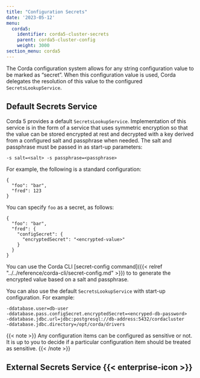 ```yaml
---
title: "Configuration Secrets"
date: '2023-05-12'
menu:
  corda5:
    identifier: corda5-cluster-secrets
    parent: corda5-cluster-config
    weight: 3000
section_menu: corda5
---
```


The Corda configuration system allows for any string configuration value to be marked as “secret”. When this configuration value is used, Corda delegates the resolution of this value to the configured `SecretsLookupService`.

## Default Secrets Service

Corda 5 provides a default `SecretsLookupService`. Implementation of this service is in the form of a service that uses symmetric encryption so that the value can be stored encrypted at rest and decrypted with a key derived from a configured salt and passphrase when needed. The salt and passphrase must be passed in as start-up parameters:

```
-s salt=<salt> -s passphrase=<passphrase>
```

For example, the following is a standard configuration:

```
{
  "foo": "bar",
  "fred": 123
}
```

You can specify `foo` as a secret, as follows:

```
{
  "foo": "bar",
  "fred": {
    "configSecret": {
      "encryptedSecret": "<encrypted-value>"
    } 
  }
}
```

You can use the Corda CLI [secret-config command]({{< relref "../../reference/corda-cli/secret-config.md" >}}) to to generate the encrypted value based on a salt and passphrase.

You can also use the default `SecretsLookupService` with start-up configuration. For example:

```
-ddatabase.user=db-user
-ddatabase.pass.configSecret.encryptedSecret=<encryped-db-password>
-ddatabase.jdbc.url=jdbc:postgresql://db-address:5432/cordacluster
-ddatabase.jdbc.directory=/opt/corda/drivers
```

{{< note >}}
Any configuration items can be configured as sensitive or not. It is up to you to decide if a particular configuration item should be treated as sensitive.
{{< /note >}}

## External Secrets Service {{< enterprise-icon >}}
